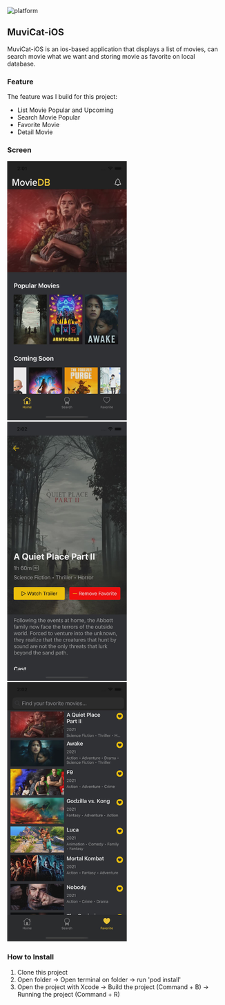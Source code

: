 ![platform](https://img.shields.io/badge/platform-iOS-orange?style=flat-square)

## MuviCat-iOS
MuviCat-iOS is an ios-based application that displays a list of movies, can search movie what we want and storing movie as favorite on local database.

### Feature
The feature was I build for this project:
- List Movie Popular and Upcoming
- Search Movie Popular
- Favorite Movie
- Detail Movie

### Screen
<img src="https://github.com/abdhilabs/MuviCat-iOS/blob/master/ScreenShoot/1.jpg" height="600"> <img src="https://github.com/abdhilabs/MuviCat-iOS/blob/master/ScreenShoot/2.jpg" height="600"> <img src="https://github.com/abdhilabs/MuviCat-iOS/blob/master/ScreenShoot/3.jpg" height="600">

### How to Install
1. Clone this project
2. Open folder -> Open terminal on folder -> run 'pod install'
3. Open the project with Xcode -> Build the project (Command + B) -> Running the project (Command + R)
